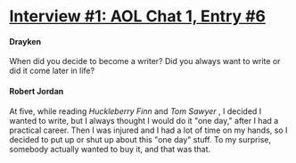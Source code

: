 # [Interview #1: AOL Chat 1, Entry #6](https://www.theoryland.com/intvmain.php?i=1#6)

#### Drayken

When did you decide to become a writer? Did you always want to write or did it come later in life?

#### Robert Jordan

At five, while reading
*Huckleberry Finn*
and
*Tom Sawyer*
, I decided I wanted to write, but I always thought I would do it "one day," after I had a practical career. Then I was injured and I had a lot of time on my hands, so I decided to put up or shut up about this "one day" stuff. To my surprise, somebody actually wanted to buy it, and that was that.

